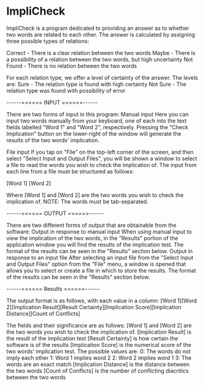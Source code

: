 # ImpliCheck
ImpliCheck is a program dedicated to providing an answer as to whether two words are related to each other. The answer is calculated by assigning three possible types of relations:

Correct - There is a clear relation between the two words
Maybe - There is a possibility of a relation between the two words, but high uncertainty
Not Found - There is no relation between the two words

For each relation type, we offer a level of certainty of the answer. The levels are:
Sure - The relation type is found with high certainty
Not Sure -  The relation type was found with possibility of error


------====== INPUT ======------

There are two forms of input in this program:
Manual input
Here you can input two words manually from your keyboard, one of each into the text fields labelled "Word 1" and "Word 2", respectively. Pressing the "Check Implication" button on the lower-right of the window will generate the results of the two words' implication.


File input
If you tap on "File" on the top-left corner of the screen, and then select "Select Input and Output Files", you will be shown a window to select a file to read the words you wish to check the implication of.
The input from each line from a file must be structured as follows:

[Word 1]	[Word 2]

Where [Word 1] and [Word 2] are the two words you wish to check the implication of. NOTE: The words must be tab-separated.




------====== OUTPUT ======------

There are two different forms of output that are obtainable from the software:
Output in response to manual input
When using manual input to view the implication of the two words, in the "Results" portion of the application window you will find the results of the implication test. The format of the results can be seen in the "Results" section below.
Output in response to an input file
After selecting an input file from the "Select Input and Output Files" option from the "File" menu, a window is opened that allows you to select or create a file in which to store the results. The format of the results can be seen in the "Results" section below.

		
		
		
------====== Results ======------

The output format is as follows, with each value in a column:
[Word 1][Word 2][Implication Result][Result Certainty][Implication Score][Implication Distance][Count of Conflicts]
	
The fields and their significance are as follows:
[Word 1] and [Word 2] are the two words you wish to check the implication of.
[Implication Result] is the result of the implication test
[Result Certainty] is how certain the software is of the results
[Implication Score] is the numerical score of the two words' implication test.
The possible values are:
0: The words do not imply each other
1: Word 1 implies word 2
2: Word 2 implies word 1
3: The words are an exact match
[Implication Distance] is the distance between the two words
[Count of Conflicts] is the number of conflicting diacritics between the two words




